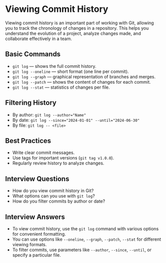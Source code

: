 # Viewing Commit History

Viewing commit history is an important part of working with Git, allowing you to track the chronology of changes in a repository. This helps you understand the evolution of a project, analyze changes made, and collaborate effectively in a team.

## Basic Commands

- `git log` — shows the full commit history.
- `git log --oneline` — short format (one line per commit).
- `git log --graph` — graphical representation of branches and merges.
- `git log --patch` — shows the content of changes for each commit.
- `git log --stat` — statistics of changes per file.

## Filtering History

- By author:
    `git log --author="Name"`
- By date:
    `git log --since="2024-01-01" --until="2024-06-30"`
- By file:
    `git log -- <file>`

## Best Practices

- Write clear commit messages.
- Use tags for important versions (`git tag v1.0.0`).
- Regularly review history to analyze changes.

## Interview Questions

- How do you view commit history in Git?
- What options can you use with `git log`?
- How do you filter commits by author or date?

## Interview Answers

- To view commit history, use the `git log` command with various options for convenient formatting.
- You can use options like `--oneline`, `--graph`, `--patch`, `--stat` for different viewing formats.
- To filter commits, use parameters like `--author`, `--since`, `--until`, or specify a particular file.
